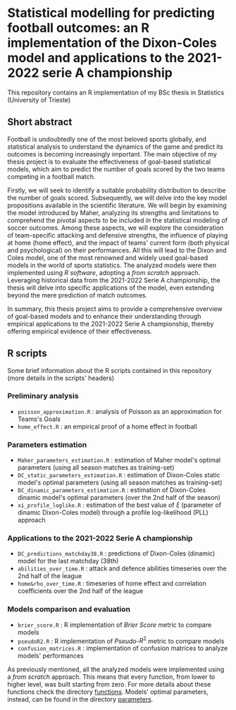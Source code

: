 # Statistical modelling for predicting football outcomes: an R implementation of the Dixon-Coles model and applications to the 2021-2022 serie A championship 

This repository contains an R implementation of my BSc thesis in Statistics (University of Trieste)
## Short abstract
Football is undoubtedly one of the most beloved sports globally, and statistical analysis to understand the dynamics of the game and predict its outcomes is becoming increasingly important. The main objective of my thesis project is to evaluate the effectiveness of goal-based statistical models, which aim to predict the number of goals scored by the two teams competing in a football match.

Firstly, we will seek to identify a suitable probability distribution to describe the number of goals scored. Subsequently, we will delve into the key model propositions available in the scientific literature. We will begin by examining the model introduced by Maher, analyzing its strengths and limitations to comprehend the pivotal aspects to be included in the statistical modeling of soccer outcomes. Among these aspects, we will explore the consideration of team-specific attacking and defensive strengths, the influence of playing at home (home effect), and the impact of teams' current form (both physical and psychological) on their performances. All this will lead to the Dixon and Coles model, one of the most renowned and widely used goal-based models in the world of sports statistics. The analyzed models were then implemented using *R software*, adopting a *from scratch* approach. Leveraging historical data from the 2021-2022 Serie A championship, the thesis will delve into specific applications of the model, even extending beyond the mere prediction of match outcomes.

In summary, this thesis project aims to provide a comprehensive overview of goal-based models and to enhance their understanding through empirical applications to the 2021-2022 Serie A championship, thereby offering empirical evidence of their effectiveness.




## R scripts
Some brief information about the R scripts contained in this repository (more details in the scripts' headers)

### Preliminary analysis
- `poisson_approximation.R` : analysis of Poisson as an approximation for Teams's Goals
- `home_effect.R` : an empirical proof of a home effect in football

### Parameters estimation
- `Maher_parameters_estimation.R` : estimation of Maher model's optimal parameters (using all season matches as training-set)
- `DC_static_parameters_estimation.R` : estimation of Dixon-Coles static model's optimal parameters (using all season matches as training-set)
- `DC_dinamic_parameters_estimation.R` : estimation of Dixon-Coles dinamic model's optimal parameters (over the 2nd half of the season)
- `xi_profile_loglike.R` : estimation of the best value of $\xi$ (parameter of dinamic Dixon-Coles model) through a profile log-likelihood (PLL) approach

### Applications to the 2021-2022 Serie A championship
- `DC_predictions_matchday38.R` : predictions of Dixon-Coles (dinamic) model for the last matchday (38th)
- `abilities_over_time.R` : attack and defence abilities timeseries over the 2nd half of the league
- `home&rho_over_time.R` : timeseries of home effect and correlation coefficients over the 2nd half of the league

### Models comparison and evaluation
- `brier_score.R` : R implementation of *Brier Score* metric to compare models
- `pseudoR2.R` : R implementation of *Pseudo-*$R^2$ metric to compare models
- `confusion_matrices.R` : implementation of confusion matrices to analyze models' performances

As previously mentioned, all the analyzed models were implemented using a *from scratch* approach. This means that every function, from lower to higher level, was built starting from zero. For more details about these functions check the directory [functions](functions/). Models' optimal parameters, instead, can be found in the directory [parameters](parameters/).
